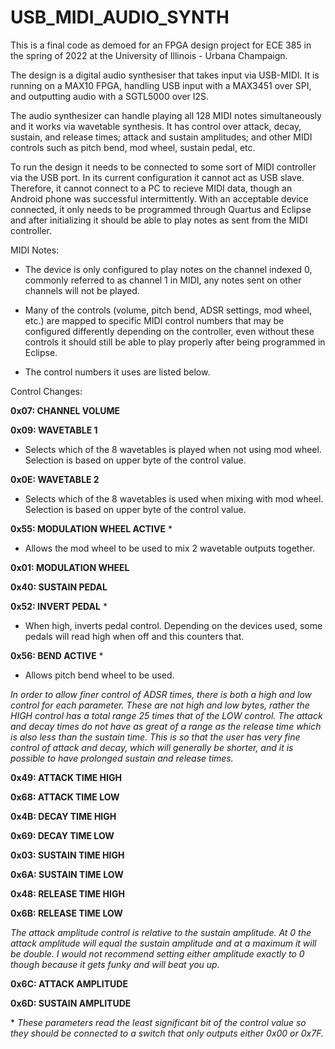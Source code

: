 ﻿# USB_MIDI_AUDIO_SYNTH

This is a final code as demoed for an FPGA design project for ECE 385 in the spring of 2022 at the University of Illinois - Urbana Champaign.

The design is a digital audio synthesiser that takes input via USB-MIDI. It is running on a MAX10 FPGA, handling USB input with a MAX3451 over SPI, and outputting audio with a SGTL5000 over I2S.

The audio synthesizer can handle playing all 128 MIDI notes simultaneously and it works via wavetable synthesis. It has control over attack, decay, sustain, and release times; attack and sustain amplitudes; and other MIDI controls such as pitch bend, mod wheel, sustain pedal, etc.

To run the design it needs to be connected to some sort of MIDI controller via the USB port. In its current configuration it cannot act as USB slave. Therefore, it cannot connect to a PC to recieve MIDI data, though an Android phone was successful intermittently. With an acceptable device connected, it only needs to be programmed through Quartus and Eclipse and after initializing it should be able to play notes as sent from the MIDI controller.

MIDI Notes:

- The device is only configured to play notes on the channel indexed 0, commonly referred to as channel 1 in MIDI, any notes sent on other channels will not be played.
	
- Many of the controls (volume, pitch bend, ADSR settings, mod wheel, etc.) are mapped to specific MIDI control numbers that may be configured differently depending on the controller, even without these controls it should still be able to play properly after being programmed in Eclipse.
	
- The control numbers it uses are listed below.

Control Changes:

<b>0x07: CHANNEL VOLUME</b>

<b>0x09: WAVETABLE 1</b>

- Selects which of the 8 wavetables is played when not using mod wheel. Selection is based on upper byte of the control value.

<b>0x0E: WAVETABLE 2</b>

- Selects which of the 8 wavetables is used when mixing with mod wheel. Selection is based on upper byte of the control value.

<b>0x55: MODULATION WHEEL ACTIVE</b>	*

- Allows the mod wheel to be used to mix 2 wavetable outputs together.

<b>0x01: MODULATION WHEEL</b>

<b>0x40: SUSTAIN PEDAL</b>

<b>0x52: INVERT PEDAL</b>	*

- When high, inverts pedal control. Depending on the devices used, some pedals will read high when off and this counters that. 

<b>0x56: BEND ACTIVE</b>	*

- Allows pitch bend wheel to be used.

<em>In order to allow finer control of ADSR times, there is both a high and low control for each parameter. These are not high and low bytes, rather the HIGH control has a total range 25 times that of the LOW control. The attack and decay times do not have as great of a range as the release time which is also less than the sustain time. This is so that the user has very fine control of attack and decay, which will generally be shorter, and it is possible to have prolonged sustain and release times.</em>

<b>0x49: ATTACK TIME HIGH</b>

<b>0x68: ATTACK TIME LOW</b>

<b>0x4B: DECAY TIME HIGH</b>

<b>0x69: DECAY TIME LOW</b>

<b>0x03: SUSTAIN TIME HIGH</b>

<b>0x6A: SUSTAIN TIME LOW</b>

<b>0x48: RELEASE TIME HIGH</b>

<b>0x6B: RELEASE TIME LOW</b>	

<em>The attack amplitude control is relative to the sustain amplitude. At 0 the attack amplitude will equal the sustain amplitude and at a maximum it will be double. I would not recommend setting either amplitude exactly to 0 though because it gets funky and will beat you up.</em>

<b>0x6C: ATTACK AMPLITUDE</b>	

<b>0x6D: SUSTAIN AMPLITUDE</b>

*<em> These parameters read the least significant bit of the control value so they should be connected to a switch that only outputs either 0x00 or 0x7F.</em>
